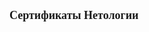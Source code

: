 <p><span style="font-size:18px"><strong><span style="font-family:Tahoma">Сертификаты Нетологии</span></strong></span></p>
